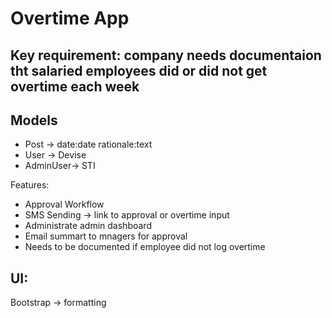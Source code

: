 # Overtime App

## Key requirement: company needs documentaion tht salaried employees did or did not get overtime each week

## Models
- Post -> date:date rationale:text
- User -> Devise
- AdminUser-> STI

Features:
- Approval Workflow
- SMS Sending -> link to approval or overtime input
- Administrate admin dashboard
- Email summart to mnagers for approval
- Needs to be documented if employee did not log overtime

## UI:
Bootstrap -> formatting